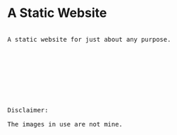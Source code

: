 # A Static Website

<pre>

A static website for just about any purpose. 









Disclaimer:

The images in use are not mine.

</pre>
